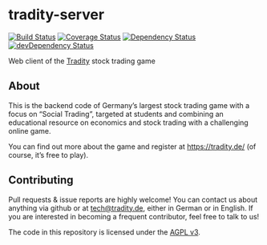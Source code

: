 tradity-server
===========

[![Build Status](https://travis-ci.org/tradity/tradity-server.svg?style=flat&branch=master)](https://travis-ci.org/tradity/tradity-server?branch=master)
[![Coverage Status](https://coveralls.io/repos/tradity/tradity-server/badge.svg?branch=master)](https://coveralls.io/r/tradity/tradity-server?branch=master)
[![Dependency Status](https://david-dm.org/tradity/tradity-server.svg?style=flat)](https://david-dm.org/tradity/tradity-server)
[![devDependency Status](https://david-dm.org/tradity/tradity-server/dev-status.svg?style=flat)](https://david-dm.org/tradity/tradity-server#info=devDependencies)

Web client of the [Tradity](https://tradity.de/) stock trading game

## About
This is the backend code of Germany’s largest stock trading game with a focus on “Social Trading”,
targeted at students and combining an educational resource on economics and stock trading with
a challenging online game.

You can find out more about the game and register at https://tradity.de/ (of course, it’s free to play).

## Contributing
Pull requests & issue reports are highly welcome! You can contact us about anything
via github or at tech@tradity.de, either in German or in English.
If you are interested in becoming a frequent contributor, feel free to talk to us!

The code in this repository is licensed under the [AGPL v3](https://www.gnu.org/licenses/agpl.txt).
